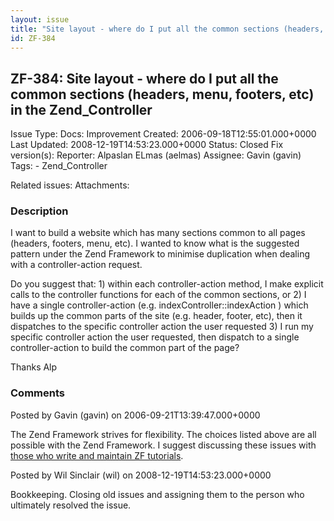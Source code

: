 ```yaml
---
layout: issue
title: "Site layout - where do I put all the common sections (headers, menu, footers, etc) in the Zend_Controller"
id: ZF-384
---
```


ZF-384: Site layout - where do I put all the common sections (headers, menu, footers, etc) in the Zend\_Controller
------------------------------------------------------------------------------------------------------------------

 Issue Type: Docs: Improvement Created: 2006-09-18T12:55:01.000+0000 Last Updated: 2008-12-19T14:53:23.000+0000 Status: Closed Fix version(s): 
 Reporter:  Alpaslan ELmas (aelmas)  Assignee:  Gavin (gavin)  Tags: - Zend\_Controller
 
 Related issues: 
 Attachments: 
### Description

I want to build a website which has many sections common to all pages (headers, footers, menu, etc). I wanted to know what is the suggested pattern under the Zend Framework to minimise duplication when dealing with a controller-action request.

Do you suggest that: 1) within each controller-action method, I make explicit calls to the controller functions for each of the common sections, or 2) I have a single controller-action (e.g. indexController::indexAction ) which builds up the common parts of the site (e.g. header, footer, etc), then it dispatches to the specific controller action the user requested 3) I run my specific controller action the user requested, then dispatch to a single controller-action to build the common part of the page?

Thanks Alp

 

 

### Comments

Posted by Gavin (gavin) on 2006-09-21T13:39:47.000+0000

The Zend Framework strives for flexibility. The choices listed above are all possible with the Zend Framework. I suggest discussing these issues with [those who write and maintain ZF tutorials](http://framework.zend.com/wiki/x/q).

 

 

Posted by Wil Sinclair (wil) on 2008-12-19T14:53:23.000+0000

Bookkeeping. Closing old issues and assigning them to the person who ultimately resolved the issue.

 

 